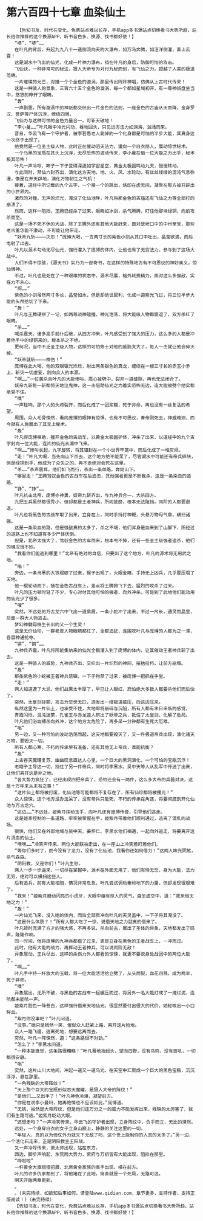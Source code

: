# 第六百四十七章 血染仙土
        【告知书友，时代在变化，免费站点难以长存，手机app多书源站点切换看书大势所趋，站长给你推荐的这个换源APP，听书音色多、换源、找书都好使！】
       “哧”、“哧”……
       在叶凡的背后，升起九九八十一道倒流向天的大瀑布，如万马奔腾，如汪洋倒灌，直上云霄！
       这是湖水中飞出的仙光，化成一片神力瀑布，挡在叶凡的身后，防御可怕的攻击。
       飞仙诀，一种非常可的秘法，狠人大帝专为对付九秘而创，有飞仙之力，超越了人类的极道范畴。
       一片璀璨的光芒，对撞一个个金色的漩涡，那里传出阵阵禅唱，仿佛从上古时代传来！
       这是一种骇人的景象，三百六十五个金色的漩涡，每一个都如星域初开，有一尊神祇盘坐当中，悠悠的睁开了眼睛。
       “轰”
       一声剧震，所有漩涡中的神祇都交织出一片金色的法则，一座金色的古庙从天而降，金身罗汉、菩萨等尸体沉浮，缭绕四周。
       飞仙力与这种可怕的金色力量合一，可斩天破地！
       “李小曼……”叶凡眼中冷光闪动，蓦地回头，只见远方法力如渊海，汹涌而来。
       昔日，华云飞有一个守护者，被李若愚老人毙掉的一个化身都是可怕的半步大能，其真身这一次终于出现了。
       他竟然是一位圣主级人物，此时正在催动滔天法力，灌向一个白衣丽人，展动惊世秘术。
       一个乌黑的宝瓶在其头上沉浮，无尽恐怖的波动传来，李小曼在借一位大能之力出手，秘术极其恐怖！
       叶凡一声冷哼，眸子一下子变得深邃如宇宙星空，黄金太极圆鸣动九天，慢慢转动。
       与此同时，禁仙六封齐出，演化这方天地，地、火、风、水轮动，有丝丝缕缕的混沌气息弥漫，像是在开天辟地，演化万物初生之气机！
       接着，道经中所记载的九个古字，一个接一个的跳出，烙印在虚无间，凝聚在那方被开辟出的小世界内。
       激烈的对撞，无声的炽光，淹没了化仙池畔，叶凡将那金色的古庙还有飞仙之力等全部打的崩溃了。
       然而，这样一阻挡，王腾已经杀了过来，眼眸如冰剑，杀气腾腾，盯住他那块绿铜，向前攻杀而至。
       这是一场不死不休的大战，除了王腾外还有其他大能赶来，面对故老口中的中州至宝，那些老古董怎能不激动，不可能让他带走。
       “妖帝九斩————灭形！”庞博大喝，一支两寸长的紫色小剑从其口中吐出，晶莹欲滴，而后电射了出去。
       叶凡以源术勾动无尽仙光，强行灌入了庞博的体内，让他也有了无穷法力，参与到了这场大战中。
       人们不得不惊骇，《源天书》实乃为一部奇书，在这样的特殊地方有不可思议的神妙奥义，惊仙慑神。
       不过，叶凡也是处在了一种艰难的状态中，源术尽展，格外耗费精力，面对这么多强敌，实在力不从心。
       “啊……”
       紫色的小剑虽然两寸多长，晶莹如水，但是却绝世犀利，化成一道紫光飞过，将三位半步大能的头颅给切了下来。
       “轰！”
       叶凡与王腾硬拼了一记，如两尊战神碰撞，神光浩荡，将大能级人物都震退了，双方杀红了眼睛。
       “杀……”
       喊杀震天，诸多高手前仆后继，从四方冲来，叶凡感受到了强大的压力，这么多的人都是冲着他手中的绿铜来的，根本杀之不绝。
       更何况，当中不乏圣主级人物，这样的可怕修士对他的威胁太大了，每人一击就让他会碎灭掉。
       “妖帝就斩————神伤！”
       庞博在此大喝，他的双眼银光烁烁，射出两条银色的真龙，缠绕在一根三寸长的赤玉小矛上，斩灭一切虚妄，剖向众人的本源。
       “啊……”一位袭杀向叶凡的大能惨叫，眉心被劈中，裂开一道缝隙，再也无法闭合了。
       妖帝九斩每一斩都惊天地泣鬼神，这一击借助仙光之力着实恐怖无边，连大能被劈个结实都承受不住。
       “噗”
       一声轻响，那个人的头颅裂开，而后化成了一团浆糊，死于非命，再也没有一丝复活的希望。
       周围，众人毛骨悚然，看向庞博的眼神有惊惧，也有不可思议，青帝刚死去，神威难测，而今就有人施展出了其无上秘术。
       “轰”
       叶凡得庞博相助，撞开金色的古战车，以黄金太极圆护体，冲杀了出来，以道经中的九个古字封向一位大能，连片的仙光从湖中飞来。
       “啊……”惨叫长起，九字旋转，将其镇封在一个小世界牢笼中，而后化成了一堆灰烬。
       “走！”叶凡大喝，当先向山下杀去，这个地方绝不能呆了，尽管湖水中可能还有帝兵碎块，但是绿铜到手，他成为了众矢之的，再不走绝对会死在这里。
       “杀……”杀声震耳，他们如飞而行，杀出一条血路，奔向山下。
       “哪里走！”王腾驾驭金色的古战车在后追击，其他强者更是不断截杀，这是一条染血的道路。
       “铮”、“铮”……
       叶凡抗击北帝，庞博亦神勇，妖帝九斩齐出，与九神兵合一，大杀四方。
       九把玉兵虽然都很秀小，但却都是王者神兵，所向披靡，根本无法阻挡，同阶的人都要避退。
       叶凡也将黑色的古战车取了出来，立身在上，同时手持打神鞭，头悬万物母气鼎，横扫诸强。
       这是一条染血的路，但是强敌真的太多了，杀之不竭，他们浑身是血来到了山脚下，所经过的道路上也不知道有多少尸体伏倒。
       但是，北帝太强大了，驾驭金色的古车而来，根本甩不掉，还有一些圣主级强者追杀，他们的境况很不妙。
       “我看你们能逃到哪里！”北帝有绝对的自信，只要出了这个地方，叶凡的源术将无用武之地。
       “嗡！”
       旁边，一条乌黑的大铁棍砸了过来，猴子出现了，火眼金睛，手持无上凶兵，几乎要压塌了天地。
       他一棍轮动而下，抽在金色古战车上，差点将王腾掀飞下去，猛烈的攻杀了过来。
       叶凡的压力顿时轻了不少，专心对付其他可怕的强者，向外冲杀，可是到了此地他们能动用的仙光少了很多。
       “嗖”
       突然，不远处的万古龙穴中飞出一道紫霞，一条小蛇冲了出来，不过一尺长，通灵而晶莹，后面一群大人物追击。
       梦幻神髓母株生长出的又一个生灵！
       这是无价仙珍，一群老辈人物眼睛都红了，全都追赶，连围攻叶凡与庞博的人都为之一滞，各展神通抢夺。
       “锵”、“锵”……
       九神兵齐震，叶凡将所能集纳来的仙光全都灌入到了庞博的体内，让其催动王者神兵斩了出去。
       这是一种骇人的威势，九神兵齐出，交织出一片炽烈的神网，摧枯拉朽，让前方崩塌。
       “轰”
       那条紫色的小蛇被王者神兵禁锢，一下子拘禁了过来，被庞博一把抓在手里。
       “走！”
       两人知道遭了大忌，他们战果太丰厚了，早已让人眼红，恐怕绝大多数人都要杀他们而后快了。
       突然，太皇剑轻颤，攻击力举世无匹，透发出一缕极道威压，向这边压来。
       纵然这里为一片仙土，也承受不住，大地即将崩碎与沉陷，所有人都有末日来临的感觉。
       青霞闪烁，混沌迷蒙，孔雀王与赤龙道人祭出了妖帝之兵，抵住了太皇剑，化解了危局。
       叶凡他们浴血搏杀向外冲，这个地方太危险了，再多呆一分钟都有生死大厄难。
       “嗡”
       另一边，又一种可怕的波动浩荡而起，这天地都要毁灭了，又一件极道帝兵出现，演化诸天万物，要毁灭一切。
       所有人都心寒，不朽的传承早有准备，还有其他无上帝兵，谁能抗衡？
       “轰”
       上古吞天魔罐复苏，幽幽叹息直达人心里，一个巨大的黑洞演化，一个可怕的宝瓶沉浮！
       老瞎子主导这一切，挡住了另一件帝兵，同时将李黑水、吴中天等人从乱军中传送了出来，让他们离开这是非之地。
       “各大势力疯狂了，已经出现四把帝兵了，恐怕还会有一两件，这么多大帝的兵器对决，这是十万年来从未有之事！”
       “这片仙土都将被打废，化仙池等可能都将不复存在了，所有仙珍都将被攫光！”
       众人惊悚，这个地方没办法呆了，没有帝兵只能死，不朽的传承在角逐，将要彻底剖开化仙池与万古龙穴。
       “这边……”不远处，姬紫月挥动玉手，向叶凡还有庞博传音，引导他们逃走。
       这是姬家控制的一条道路，牢牢被掌握在手，姬紫月带着他们顺利通过，逃离了混乱的战场。
       很快，他们又在外部地域与吴中天、姜怀仁、李黑水他们相遇，一起向外逃走，将要离开这片流血的仙土。
       “嘿嘿……”冷笑声传来，两位大能联袂走出，在一座山上冷笑着盯着他们。
       “等你们多时了，而今没有了龙力，没有了化仙池，我看你还如何借力！”这两人眸光阴鸷，杀气森森。
       “阴阳教，又是你们！”叶凡生怒。
       两人一步一步逼来，一切尽在掌握中，源术在外面无用了，他们有恃无恐，身为大能，法力无穷，绝对可以横扫这些人。
       后有追兵，前有大能相阻，情况非常危急，叶凡尝试调动秦岭地下的力量，但却发现很艰难了。
       “我来！”姬紫月磨动闪亮的小虎牙，大眼中蕴有惊人的灵气，盘坐虚空中，道：“我来借天地之力！”
       “轰！”
       一片仙光飞来，没入她的体内，而后全部贯冲向叶凡的天灵盖中，一下子将其淹没了。
       “这是什么体质？！”所有人都大吃了一惊，说借天地之力就真的借来了。
       叶凡顿时充满了方才的强大感，不再多说，杀向前去，展出了圣体的异象，天地都发出了鸣声，隆隆作响。
       同一时间，他将庞博的九神兵都借了过来，更是立身在黑色的王者战车上，一冲而过。
       此时，他有大能的战力，再挥动王者神兵，可以说同阶无敌！
       异象展动，王兵尽出，这样的杀伤力外人都看的惊悚，就更不要说身处战团中的两位大能了。
       “啊……”
       叶凡手中持一杆放大的玉戟，将一位大能活活给立劈了，从头而裂，血花四溅，成为两半，死于非命。
       “噗”
       异象展出，无所不破，与黑色的古战车一起碾压而过，将另外一名大能打成了一滩烂泥，连吭都未能吭一声。
       姬紫月脸色一阵苍白，这样强行借来天地仙光，很显然要付出很大的代价，她轻咳出一小口鲜血。
       “紫月你没事吧？”叶凡问道。
       “没事。”她只是嫣然一笑，催促众人赶紧上路，离开这片险地。
       众人一路飞遁，逃离死地，想要远离而去。
       突然，叶凡一阵悚然，道：“这条路很不对劲。”
       “怎么了？”李黑水问道。
       “一种本能直觉，这条路很糟糕！”叶凡蓦地抬起头，望向四野，没有鸟鸣，没有兽吼，一切都很安静。
       “嗡”
       突然，这片山川大地间，冲起一道又一道乌光，在天空中汇聚成一个巨大的黑色宝瓶，沉沉浮浮，悬在那里。
       “一角残缺的大帝阵纹！”
       “天上那个巨大的宝瓶形似吞天魔罐，是狠人大帝的阵纹！”
       “是他们……又出手了！”叶凡神色冷漠，凝望前方。
       “你是在说李小曼吗，她再绝情也不应该如此。”庞博道。
       “无妨，虽然是大帝阵纹，但是他们连万分之一的威力不能发挥出来，残缺的太厉害了，我们有生路可逃。”姬紫月眨动大眼。
       “还想走吗？”一声冷笑传来，华云飞的守护者出现，立身阵纹中，负手而立，无比的漠然。
       远处，一个身穿白衣的女子立身山巅上，静静的关注这里的一切。
       “年轻人，真的以为倚仗外力就天下无敌了吗，这个世上能制你的人真的太多了。”另一边，一个活化石走来，正是阴阳教主王阳战。
       又一声冷哼传来，萧太师出现，站在东方。
       西边，脚步声响起，东荒两大势力，紫府与万初皆有大能出现，阻拦在那里。
       “哗啦啦”
       一杆黄金大旗猎猎招展，北原黄金家族的高手出现，横在前方。
       叶凡的许多仇家都到了，将他堵在了此地，简直就是一个死局，无路可逃。
       明天开始两章更新。
       。
       。(未完待续，如欲知后事如何，请登陆www.qidian.com，章节更多，支持作者，支持正版阅读！)（未完待续）
       【告知书友，时代在变化，免费站点难以长存，手机app多书源站点切换看书大势所趋，站长给你推荐的这个换源APP，听书音色多、换源、找书都好使！】